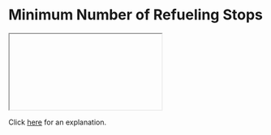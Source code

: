 # Minimum Number of Refueling Stops 

<iframe></iframe>

Click [here](Explanation.md) for an explanation.

